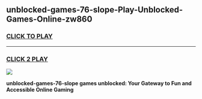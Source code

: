 
## unblocked-games-76-slope-Play-Unblocked-Games-Online-zw860
<h3>
<a href="https://premium76.site?title=unblocked-games-76-slope&ref=24A">CLICK TO PLAY</a></h3>
<hr>

<h3>
<a href="https://premium76.site?title=unblocked-games-76-slope&ref=24A">CLICK 2 PLAY</a>
  
</h3>

<a href="https://premium76.site?title=unblocked-games-76-slope&ref=24A"><img src="https://clearcache.store/games.png"></a>


**unblocked-games-76-slope games unblocked: Your Gateway to Fun and Accessible Online Gaming**
